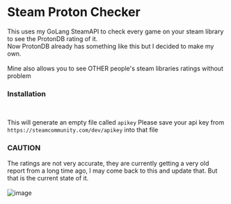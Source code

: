 # Steam Proton Checker

This uses my GoLang SteamAPI to check every game on your steam library to see the ProtonDB rating of it.<br>
Now ProtonDB already has something like this but I decided to make my own.<br>
<br>
Mine also allows you to see OTHER people's steam libraries ratings without problem
<br>
### Installation
<br>

This will generate an empty file called `apikey` Please save your api key from `https://steamcommunity.com/dev/apikey` into that file
<br>

### CAUTION
The ratings are not very accurate, they are currently getting a very old report from a long time ago, I may come back to this and update that. But that is the current state of it.
<br>
<br>
![image](https://github.com/user-attachments/assets/31e8373b-7584-4e70-9d96-61cdbc77aaab)
